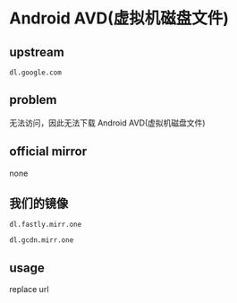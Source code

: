 # Android AVD(虚拟机磁盘文件)

## upstream

`dl.google.com`

## problem

无法访问，因此无法下载 Android AVD(虚拟机磁盘文件)

## official mirror

none

## 我们的镜像

`dl.fastly.mirr.one`

`dl.gcdn.mirr.one`

## usage

replace url
